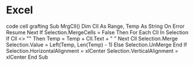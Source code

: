 # Excel
code cell grafting
Sub MrgCll()
Dim Cll As Range, Temp As String
On Error Resume Next
If Selection.MergeCells = False Then
For Each Cll In Selection
If Cll <> "" Then Temp = Temp + Cll.Text + " "
Next Cll
Selection.Merge
Selection.Value = Left(Temp, Len(Temp) - 1)
Else
Selection.UnMerge
End If
Selection.HorizontalAlignment = xlCenter
Selection.VerticalAlignment = xlCenter
End Sub
